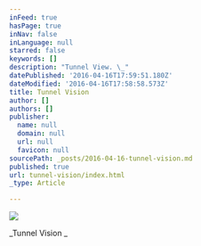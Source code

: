 ```yaml
---
inFeed: true
hasPage: true
inNav: false
inLanguage: null
starred: false
keywords: []
description: "Tunnel View. \_"
datePublished: '2016-04-16T17:59:51.180Z'
dateModified: '2016-04-16T17:58:58.573Z'
title: Tunnel Vision
author: []
authors: []
publisher:
  name: null
  domain: null
  url: null
  favicon: null
sourcePath: _posts/2016-04-16-tunnel-vision.md
published: true
url: tunnel-vision/index.html
_type: Article

---
```

![](https://the-grid-user-content.s3-us-west-2.amazonaws.com/2d56d83f-210f-4ab2-a0da-bfa976a9a339.jpg)

_Tunnel Vision   _